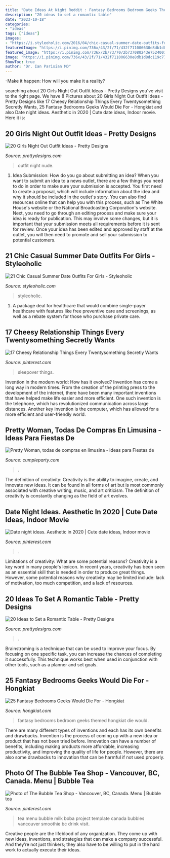 ```yaml
---
title: "Date Ideas At Night Reddit : Fantasy Bedrooms Bedroom Geeks Themed Hongkiat Die Would"
description: "20 ideas to set a romantic table"
date: "2023-10-18"
categories:
- "ideas"
tags: ["ideas"]
images:
- "https://i.styleoholic.com/2016/04/chic-casual-summer-date-outfits-for-girls-5.jpg"
featuredImage: "https://i.pinimg.com/736x/43/2f/71/432f711006630e8db1d8dc119c770c27.jpg"
featured_image: "https://i.pinimg.com/736x/2b/73/70/2b737080243e752400103ab081de50b8.jpg"
image: "https://i.pinimg.com/736x/43/2f/71/432f711006630e8db1d8dc119c770c27.jpg"
ShowToc: true
author: "Dr. Ian Parisian MD"
---
```



-Make it happen: How will you make it a reality?

	

		
searching about 20 Girls Night Out Outfit Ideas - Pretty Designs you've visit to the right page. We have 8 Pictures about 20 Girls Night Out Outfit Ideas - Pretty Designs like 17 Cheesy Relationship Things Every Twentysomething Secretly Wants, 25 Fantasy Bedrooms Geeks Would Die For - Hongkiat and also Date night ideas. Aesthetic in 2020 | Cute date ideas, Indoor movie. Here it is:
		
    
## 20 Girls Night Out Outfit Ideas - Pretty Designs

<img loading=lazy src="http://www.prettydesigns.com/wp-content/uploads/2015/09/20-girls-night-out-outfit-ideas13.jpg" onerror="this.onerror=null;this.src='https://tse4.mm.bing.net/th?id=OIP.rC3VmS2Bjcmu6NIu55275QHaLH&amp;pid=15.1';" alt="20 Girls Night Out Outfit Ideas - Pretty Designs">

_Source: prettydesigns.com_

>outfit night nude. 

	

1. Idea Submission: How do you go about submitting an idea?
When you want to submit an idea to a news outlet, there are a few things you need to do in order to make sure your submission is accepted. 
You first need to create a proposal, which will include information about the idea and why it should be included in the outlet's story. You can also find resources online that can help you with this process, such as The White House's website or the National Broadcasting Corporation's website. 
Next, you need to go through an editing process and make sure your idea is ready for publication. This may involve some changes, but it is important that your submission meets all requirements before it is sent for review. 
Once your idea has been edited and approved by staff at the outlet, you will then need to promote and sell your submission to potential customers.

    
## 21 Chic Casual Summer Date Outfits For Girls - Styleoholic

<img loading=lazy src="https://i.styleoholic.com/2016/04/chic-casual-summer-date-outfits-for-girls-5.jpg" onerror="this.onerror=null;this.src='https://tse3.mm.bing.net/th?id=OIP.HoU-KgGiu9CkFJFMi9xFRAHaLH&amp;pid=15.1';" alt="21 Chic Casual Summer Date Outfits For Girls - Styleoholic">

_Source: styleoholic.com_

>styleoholic. 

	

1) A package deal for healthcare that would combine single-payer healthcare with features like free preventive care and screenings, as well as a rebate system for those who purchase private care.

    
## 17 Cheesy Relationship Things Every Twentysomething Secretly Wants

<img loading=lazy src="https://i.pinimg.com/736x/c8/ba/c7/c8bac782bb5fe55db7fdeaf42b3da7b6.jpg" onerror="this.onerror=null;this.src='https://tse3.mm.bing.net/th?id=OIP.9kJN2aw_cCHqSjx-2n62XgHaLH&amp;pid=15.1';" alt="17 Cheesy Relationship Things Every Twentysomething Secretly Wants">

_Source: pinterest.com_

>sleepover things. 

	

Invention in the modern world: How has it evolved?
Invention has come a long way in modern times. From the creation of the printing press to the development of the internet, there have been many important inventions that have helped make life easier and more efficient. One such invention is the telephone, which has revolutionized communication across large distances. Another key invention is the computer, which has allowed for a more efficient and user-friendly world.

    
## Pretty Woman, Todas De Compras En Limusina - Ideas Para Fiestas De

<img loading=lazy src="http://cumpleparty.com/wp-content/uploads/2012/10/Fiesta-de-cumple-017-474x356.jpg" onerror="this.onerror=null;this.src='https://tse2.mm.bing.net/th?id=OIP.NDdi0TmNfBeCR3WfjC8-YAAAAA&amp;pid=15.1';" alt="Pretty Woman, todas de compras en limusina - Ideas para Fiestas de">

_Source: cumpleparty.com_

>. 

	

The definition of creativity:
Creativity is the ability to imagine, create, and innovate new ideas. It can be found in all forms of art but is most commonly associated with creative writing, music, and art criticism. The definition of creativity is constantly changing as the field of art evolves.

    
## Date Night Ideas. Aesthetic In 2020 | Cute Date Ideas, Indoor Movie

<img loading=lazy src="https://i.pinimg.com/736x/2b/73/70/2b737080243e752400103ab081de50b8.jpg" onerror="this.onerror=null;this.src='https://tse1.mm.bing.net/th?id=OIP.WFoj6ez-qXMHk_lWGf3vKwHaJ3&amp;pid=15.1';" alt="Date night ideas. Aesthetic in 2020 | Cute date ideas, Indoor movie">

_Source: pinterest.com_

>. 

	

Limitations of creativity: What are some potential reasons?
Creativity is a key word in many people's lexicon. In recent years, creativity has been seen as an essential skill that is needed in order to produce great things. However, some potential reasons why creativity may be limited include: lack of motivation, too much competition, and a lack of resources.

    
## 20 Ideas To Set A Romantic Table - Pretty Designs

<img loading=lazy src="http://www.prettydesigns.com/wp-content/uploads/2015/08/20-ideas-to-set-a-romantic-table2.jpg" onerror="this.onerror=null;this.src='https://tse3.mm.bing.net/th?id=OIP.bCMd6JurzUeKA9oXwDmIIAAAAA&amp;pid=15.1';" alt="20 Ideas to Set a Romantic Table - Pretty Designs">

_Source: prettydesigns.com_

>. 

	

Brainstroming is a technique that can be used to improve your focus. By focusing on one specific task, you can increase the chances of completing it successfully. This technique works best when used in conjunction with other tools, such as a planner and set goals.

    
## 25 Fantasy Bedrooms Geeks Would Die For - Hongkiat

<img loading=lazy src="https://assets.hongkiat.com/uploads/fantasy-bedrooms-for-geeks/airplane-cockpit-themed-bedroom.jpg" onerror="this.onerror=null;this.src='https://tse4.mm.bing.net/th?id=OIP.u9sclPO-YToZi6UK3m-1MAHaE6&amp;pid=15.1';" alt="25 Fantasy Bedrooms Geeks Would Die For - Hongkiat">

_Source: hongkiat.com_

>fantasy bedrooms bedroom geeks themed hongkiat die would. 

	

There are many different types of inventions and each has its own benefits and drawbacks.
Invention is the process of coming up with a new idea or product that has not been tried before. Innovation can have a number of benefits, including making products more affordable, increasing productivity, and improving the quality of life for people. However, there are also some drawbacks to innovation that can be harmful if not used properly.

    
## Photo Of The Bubble Tea Shop - Vancouver, BC, Canada. Menu | Bubble Tea

<img loading=lazy src="https://i.pinimg.com/736x/43/2f/71/432f711006630e8db1d8dc119c770c27.jpg" onerror="this.onerror=null;this.src='https://tse2.mm.bing.net/th?id=OIP.7lNolO--9ycXLyAcwbdMvgHaJ3&amp;pid=15.1';" alt="Photo of The Bubble Tea Shop - Vancouver, BC, Canada. Menu | Bubble tea">

_Source: pinterest.com_

>tea menu bubble milk boba project template canada bubbles vancouver smoothie bc drink visit. 

	

Creative people are the lifeblood of any organization. They come up with new ideas, inventions, and strategies that can make a company successful. And they’re not just thinkers; they also have to be willing to put in the hard work to actually execute their ideas.

